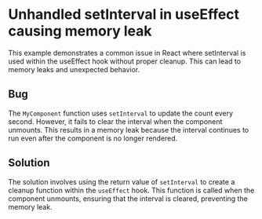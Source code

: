 # Unhandled setInterval in useEffect causing memory leak
This example demonstrates a common issue in React where setInterval is used within the useEffect hook without proper cleanup. This can lead to memory leaks and unexpected behavior.

## Bug
The `MyComponent` function uses `setInterval` to update the count every second. However, it fails to clear the interval when the component unmounts. This results in a memory leak because the interval continues to run even after the component is no longer rendered.

## Solution
The solution involves using the return value of `setInterval` to create a cleanup function within the `useEffect` hook. This function is called when the component unmounts, ensuring that the interval is cleared, preventing the memory leak.